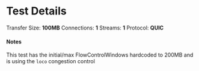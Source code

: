 # Test Details

Transfer Size: **100MB**
Connections: **1**
Streams: **1**
Protocol: **QUIC**

#### Notes

This test has the initial/max FlowControlWindows hardcoded to 200MB and is using the `loco` congestion control
